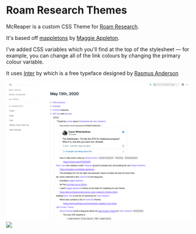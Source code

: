 # Roam Research Themes
McReaper is a custom CSS Theme for [Roam Research](http://roamresearch.com). 

It's based off [mappletons](https://github.com/theianjones/roam-research-themes/blob/master/mappletons.css) by [Maggie Appleton](https://twitter.com/mappletons?lang=en). 

I've added CSS variables which you'll find at the top of the stylesheet — for example, you can change all of the link colours by changing the primary colour variable.

It uses [Inter](https://rsms.me/inter/) by which is a free typeface designed by [Rasmus Anderson](https://twitter.com/rsms)

![](./images/mcreaper.png)
![](./images/mcreaper-splitpanel.png)